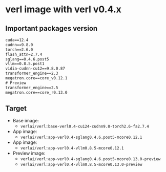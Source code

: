 # verl image with verl v0.4.x

## Important packages version

```txt
cuda==12.4
cudnn==9.8.0
torch==2.6.0
flash_attn=2.7.4
sglang==0.4.6.post5
vllm==0.8.5.post1
vidia-cudnn-cu12==9.8.0.87
transformer_engine==2.3
megatron.core==core_v0.12.1
# Preview
transformer_engine==2.5
megatron.core==core_r0.13.0
```

## Target

- Base image: 
    - `verlai/verl:base-verl0.4-cu124-cudnn9.8-torch2.6-fa2.7.4`
- App image:
    - `verlai/verl:app-verl0.4-sglang0.4.6.post5-mcore0.12.1`
- App image:
    - `verlai/verl:app-verl0.4-vllm0.8.5-mcore0.12.1`
- Preview image:
    - `verlai/verl:app-verl0.4-sglang0.4.6.post5-mcore0.13.0-preview`
    - `verlai/verl:app-verl0.4-vllm0.8.5-mcore0.13.0-preview`